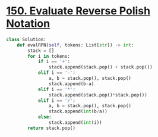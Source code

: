 # [150. Evaluate Reverse Polish Notation](https://leetcode.com/problems/evaluate-reverse-polish-notation/)


```py
class Solution:
    def evalRPN(self, tokens: List[str]) -> int:
        stack = []
        for i in tokens:
            if i == '+':
                stack.append(stack.pop() + stack.pop())
            elif i == '-':
                a, b = stack.pop(), stack.pop()
                stack.append(b-a)
            elif i == '*':
                stack.append(stack.pop()*stack.pop())
            elif i == '/':
                a, b = stack.pop(), stack.pop()
                stack.append(int(b/a))
            else:
                stack.append(int(i))
        return stack.pop()
```